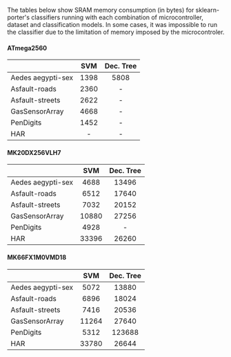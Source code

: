 The tables below show SRAM memory consumption (in bytes) for sklearn-porter's classifiers running with each combination of microcontroller, dataset and classification models. In some cases, it was impossible to run the classifier due to the limitation of memory imposed by the microcontroler.

#### ATmega2560
|                   |  SVM | Dec. Tree |
|-------------------|:----:|:---------:|
| Aedes aegypti-sex | 1398 |    5808   |
| Asfault-roads     | 2360 |     -     |
| Asfault-streets   | 2622 |     -     |
| GasSensorArray    | 4668 |     -     |
| PenDigits         | 1452 |     -     |
| HAR               |   -  |     -     |


#### MK20DX256VLH7
|                   |  SVM  | Dec. Tree |
|-------------------|:-----:|:---------:|
| Aedes aegypti-sex |  4688 |   13496   |
| Asfault-roads     |  6512 |   17640   |
| Asfault-streets   |  7032 |   20152   |
| GasSensorArray    | 10880 |   27256   |
| PenDigits         |  4928 |     -     |
| HAR               | 33396 |   26260   |


#### MK66FX1M0VMD18
|                   |  SVM  | Dec. Tree |
|-------------------|:-----:|:---------:|
| Aedes aegypti-sex |  5072 |   13880   |
| Asfault-roads     |  6896 |   18024   |
| Asfault-streets   |  7416 |   20536   |
| GasSensorArray    | 11264 |   27640   |
| PenDigits         |  5312 |   123688  |
| HAR               | 33780 |   26644   |
